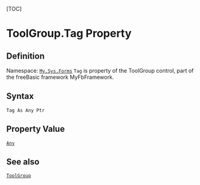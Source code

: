 [TOC]
# ToolGroup.Tag Property

## Definition
Namespace: [`My.Sys.Forms`](My.Sys.Forms.md)
`Tag` is property of the ToolGroup control, part of the freeBasic framework MyFbFramework.
## Syntax
```freeBasic
Tag As Any Ptr
```
## Property Value
[`Any`]("https://www.freebasic.net/wiki/KeyPgAny")
## See also
[`ToolGroup`](ToolGroup.md)
